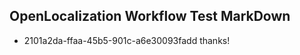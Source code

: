 ## OpenLocalization Workflow Test MarkDown
* 2101a2da-ffaa-45b5-901c-a6e30093fadd 
thanks!<!--HONumber=Mar16_HO4-->
